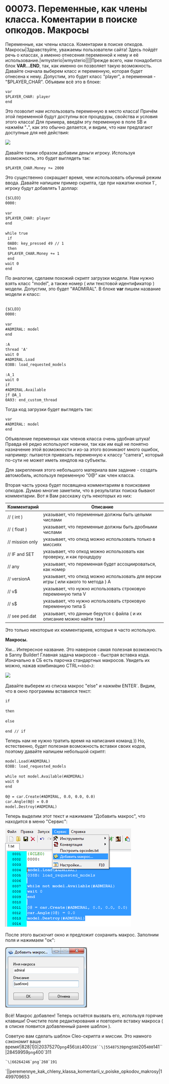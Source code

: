 # 00073. Переменные, как члены класса. Коментарии в поиске опкодов. Макросы

Переменные, как члены класса. Коментарии в поиске опкодов. Макросы|Здравствуйте, уважаемы пользователи сайта! Здесь пойдёт речь о классах, а именно отнесения переменной к нему и её использование.|wmysterio|wmysterio||||Прежде всего, нам понадобится блок **VAR...END**, так, как именно он позволяет такую возможность. Давайте сначала выберем класс и переменную, которая будет отнесена к нему. Допустим, это будет класс "player", а переменная - "$PLAYER\_CHAR". Объявим всё это в блоке:

```
var
$PLAYER_CHAR: player
end
```

Это позволит нам использовать переменную в место класса! Причём этой переменной будут доступны все процедуры, свойства и условия этого класса! Для примера, введём эту переменную в поле SB и нажмём "**.**", как это обычно делается, и видим, что нам предлагают доступные для неё действия:

![](https://github.com/wmysterio/scm-scripting-lessons/raw/resources/\_pu/1/20375270.png)

Давайте таким образом добавим деньги игроку. Используя возможность, это будет выглядеть так:

```
$PLAYER_CHAR.Money += 2000
```

Это существенно сокращает время, чем использовать обычный режим ввода. Давайте напишем пример скрипта, где при нажатии кнопки 1\`, игроку будут добавлять 1 доллар:

```
{$CLEO}
0000:

var
$PLAYER_CHAR: player
end

while true
 if
 0AB0: key_pressed 49 // 1
 then
 $PLAYER_CHAR.Money += 1
 end
wait 0
end
```

По аналогии, сделаем похожий скрипт загрузки модели. Нам нужно взять класс "model", а также номер ( или текстовой идентификатор ) модели. Допустим, это будет "#ADMIRAL". В блоке **var** пишем название модели и класс:

```

{$CLEO}
0000:

var
#ADMIRAL: model
end

:A
thread 'A'
wait 0
#ADMIRAL.Load
038B: load_requested_models
 
:A_1
wait 0
if
#ADMIRAL.Available
jf @A_1
0A93: end_custom_thread
```

Тогда код загрузки будет выглядеть так:

```
var
#ADMIRAL: model
end
```

Объявление переменных как членов класса очень удобная штука! Правда её редко используют новички, так как им ещё не понятно назначение этой возможности и из-за этого возникают много ошибок, например: пытаются привязать переменную к классу "camera", который по-сути не может иметь хендлов на субъекты.

Для закрепления этого небольшого материала вам задание - создать автомобиль, используя переменную "0@" как член класса.

Вторая часть урока будет посвящена комментариям в поисковике опкодов. Думаю многие заметили, что в результатах поиска бывают комментарии. Вот я Вам расскажу суть некоторых из них:

| Комментарий     | Описание                                                                           |
| --------------- | ---------------------------------------------------------------------------------- |
| // ( int )      | указывает, что переменные должны быть целыми числами                               |
| // ( float )    | указывает, что переменные должны быть дробными числами                             |
| // mission only | указывает, что опкод можно использовать только в миссиях                           |
| // IF and SET   | указывает, что опкод можно использовать как проверку, и как процедуру              |
| // any          | указывает, что переменная будет ассоциироваться, как номер                         |
| // versionA     | указывает, что опкод можно использовать для версии игры ( или какого то метода ) А |
| // v$           | указывает, что нужно использовать строковую переменную типа V                      |
| // s$           | указывает, что нужно использовать строковую переменную типа S                      |
| // see ped.dat  | указывает, что данные берутся с файла ( и их описание можно найти там )            |

Это только некоторые их комментариев, которые я часто использую.

**Макросы.**

Хм... Интересное название. Это наверное самая полезная возможность в Sanny Builder! Главная задача макросов - быстрая вставка кода. Изначально в СБ есть парочка стандартных макросов. Увидеть их можно, нажав комбинацию CTRL`+<kbd>J`:

![](https://github.com/wmysterio/scm-scripting-lessons/raw/resources/\_pu/1/55487539.png)

Давайте выберем из списка макрос "else" и нажмём ENTER\`. Видим, что в окно программы вставился текст:

```
if

then

else

end // if
```

Теперь нам не нужно тратить время на написания команд )) Но, естественно, будет полезная возможность вставки своих кодов, поэтому давайте напишем небольшой скрипт:

```
model.Load(#ADMIRAL)
038B: load_requested_models

while not model.Available(#ADMIRAL)
wait 0
end

0@ = car.Create(#ADMIRAL, 0.0, 0.0, 0.0)
car.Angle(0@) = 0.0
model.Destroy(#ADMIRAL)
```

Теперь выделим этот текст и нажимаем "Добавить макрос", что находится в меню "Сервис":

![](../\_pu/1/28459959.png)

После этого выскочит окно и предложит сохранить макрос. Заполним поля и нажимаем "ок":

![](../\_pu/1/66264246.png)

Всё! Макрос добавлен! Теперь остаётся вызвать его, используя горячие клавиши! Очистите поле редактирования и повторите вставку макроса ( в списке появится добавленный ранее шаблон ).

Советую вам сделать шаблон Cleo-скрипта и миссии. Это намного сэкономит ваше время!|828|1|0|20375270`png`456`181`400`158``\|55487539`png`580`205`400`141\`\`|28459959`png`400\`311

```
`\|66264246`png`260`191
```

\`||peremennye\_kak\_chleny\_klassa\_komentarii\_v\_poiske\_opkodov\_makrosy|1499709653
